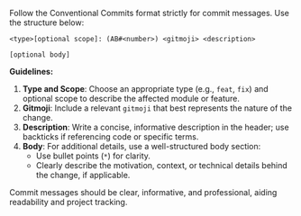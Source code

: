 Follow the Conventional Commits format strictly for commit messages. Use the structure below:

```
<type>[optional scope]: (AB#<number>) <gitmoji> <description>

[optional body]
```

**Guidelines:**

1. **Type and Scope**: Choose an appropriate type (e.g., `feat`, `fix`) and optional scope to describe the affected module or feature.
2. **Gitmoji**: Include a relevant `gitmoji` that best represents the nature of the change.
3. **Description**: Write a concise, informative description in the header; use backticks if referencing code or specific terms.
4. **Body**: For additional details, use a well-structured body section:
    - Use bullet points (`*`) for clarity.
    - Clearly describe the motivation, context, or technical details behind the change, if applicable.

Commit messages should be clear, informative, and professional, aiding readability and project tracking.